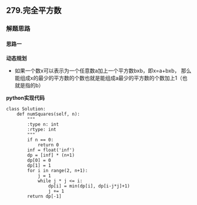 ## 279.完全平方数
### 解题思路
#### 思路一
**动态规划**
- 如果一个数x可以表示为一个任意数a加上一个平方数bxb，即x=a+bxb， 那么能组成x的最少的平方数的个数也就是能组成a最少的平方数的个数加上1（也就是指的b）

**python实现代码**
```
class Solution:
    def numSquares(self, n):
        """
        :type n: int
        :rtype: int
        """
        if n == 0:
            return 0
        inf = float('inf')
        dp = [inf] * (n+1)
        dp[0] = 0
        dp[1] = 1
        for i in range(2, n+1):
            j = 1
            while j * j <= i:
                dp[i] = min(dp[i], dp[i-j*j]+1)
                j += 1
        return dp[-1]

```

